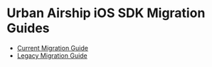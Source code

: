 
# Urban Airship iOS SDK Migration Guides
* [Current Migration Guide](Migration%20Guide.md)
* [Legacy Migration Guide](Migration%20Guide%20(Legacy).md)
